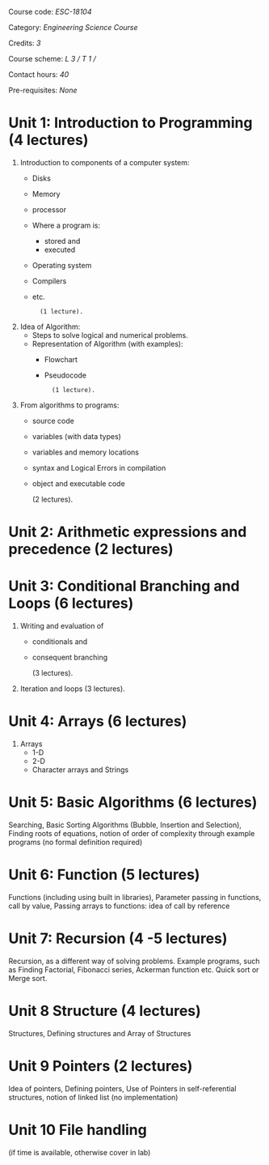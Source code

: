Course code: _*ESC-18104*_

Category: _*Engineering Science Course*_

Credits: _*3*_

Course scheme: _*L 3 / T 1 /*_

Contact hours: _*40*_

Pre-requisites: _*None*_

# Unit 1: Introduction to Programming (4 lectures)

1. Introduction to components of a computer system:
    - Disks
    - Memory
    - processor
    - Where a program is:
        - stored and
        - executed
    - Operating system
    - Compilers
    - etc.

            (1 lecture).

1. Idea of Algorithm:
    - Steps to solve logical and numerical problems.
    - Representation of Algorithm (with examples):
        - Flowchart
        - Pseudocode

                (1 lecture).

1. From algorithms to programs:
    - source code
    - variables (with data types)
    - variables and memory locations
    - syntax and Logical Errors in compilation
    - object and executable code

        (2 lectures).

# Unit 2: Arithmetic expressions and precedence (2 lectures)

# Unit 3: Conditional Branching and Loops (6 lectures)

1. Writing and evaluation of 
    - conditionals and
    - consequent branching

        (3 lectures).

1. Iteration and loops (3 lectures).

# Unit 4: Arrays (6 lectures)

1. Arrays
    - 1-D
    - 2-D
    - Character arrays and Strings

# Unit 5: Basic Algorithms (6 lectures)

Searching, Basic Sorting Algorithms (Bubble, Insertion and Selection), Finding roots of
equations, notion of order of complexity through example programs (no formal definition
required)

# Unit 6: Function (5 lectures)

Functions (including using built in libraries), Parameter passing in functions, call by value,
Passing arrays to functions: idea of call by reference

# Unit 7: Recursion (4 -5 lectures)

Recursion, as a different way of solving problems. Example programs, such as Finding
Factorial, Fibonacci series, Ackerman function etc. Quick sort or Merge sort.

# Unit 8 Structure (4 lectures)

Structures, Defining structures and Array of Structures

# Unit 9 Pointers (2 lectures)

Idea of pointers, Defining pointers, Use of Pointers in self-referential structures, notion of
linked list (no implementation)

# Unit 10 File handling

(if time is available, otherwise cover in lab)
